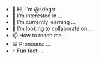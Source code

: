 - 👋 Hi, I’m @sdegrr
- 👀 I’m interested in ...
- 🌱 I’m currently learning ...
- 💞️ I’m looking to collaborate on ...
- 📫 How to reach me ...
- 😄 Pronouns: ...
- ⚡ Fun fact: ...

<!---
sdegrr/sdegrr is a ✨ special ✨ repository because its `README.md` (this file) appears on your GitHub profile.
You can click the Preview link to take a look at your changes.
--->
